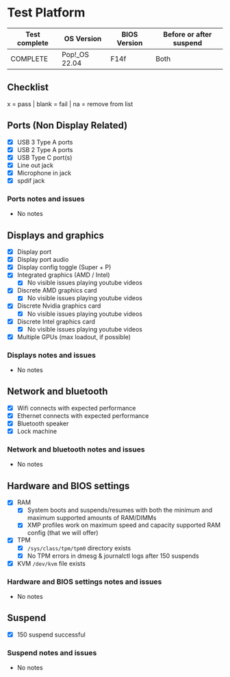 # Test Platform

| Test complete | OS Version     | BIOS Version | Before or after suspend |
| ------------- | -------------- | ------------ | ----------------------- |
|   COMPLETE    | Pop!\_OS 22.04 | F14f         | Both                    |

## Checklist

x = pass | blank = fail | na = remove from list

## Ports (Non Display Related)

- [x] USB 3 Type A ports
- [x] USB 2 Type A ports
- [x] USB Type C port(s)
- [x] Line out jack
- [x] Microphone in jack
- [x] spdif jack

### Ports notes and issues

- No notes

## Displays and graphics

- [x] Display port
- [x] Display port audio
- [x] Display config toggle (Super + P)
- [x] Integrated graphics (AMD / Intel) 
  - [x] No visible issues playing youtube videos
- [x] Discrete AMD graphics card
  - [x] No visible issues playing youtube videos
- [x] Discrete Nvidia graphics card
  - [x] No visible issues playing youtube videos
- [x] Discrete Intel graphics card
  - [x] No visible issues playing youtube videos
- [x] Multiple GPUs (max loadout, if possible)

### Displays notes and issues

- No notes

## Network and bluetooth

- [x] Wifi connects with expected performance
- [x] Ethernet connects with expected performance
- [x] Bluetooth speaker
- [x] Lock machine

### Network and bluetooth notes and issues

- No notes

## Hardware and BIOS settings

- [x] RAM
    - [x] System boots and suspends/resumes with both the minimum and maximum supported amounts of RAM/DIMMs
    - [x] XMP profiles work on maximum speed and capacity supported RAM config (that we will offer)
- [x] TPM
    - [x] `/sys/class/tpm/tpm0` directory exists
    - [x] No TPM errors in dmesg & journalctl logs after 150 suspends
- [x] KVM `/dev/kvm` file exists

### Hardware and BIOS settings notes and issues

- No notes

## Suspend

- [x] 150 suspend successful

### Suspend notes and issues

- No notes


